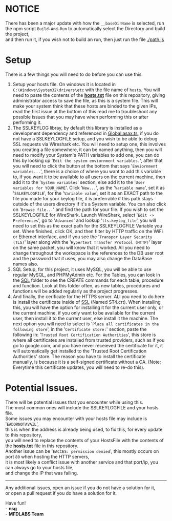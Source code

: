# NOTICE

There has been a major update with how the `__baseDirName` is selected, run the npm script `Build-And-Run` to automatically select the Directory and build the project,<br>
and then run it, if you wish not to build an run, then just run the file [./path.js](./path.js)

# Setup

There is a few things you will need to do before you can use this.

1. Setup your hosts file. On windows it is located in `C:\Windows\System32\drivers\etc` with the file name of `hosts`. You will need to paste the contents of the <b>[hosts.txt](./hosts.txt)</b> file on this repository, giving administrator access to save the file, as this is a system file. This will make your system think that these hosts are binded to the given IPs, read the first issue at the bottom of this read me to troubleshoot any possible issues that you may have when performing this or after performing it.
2. The SSLKEYLOG libray, by default this library is installed as a development dependency and referenced in [Global.asax.ts](./Assemblies/Global.asax.ts), if you do not have a SSLKEYLOGFILE setup, and you wish to be able to debug SSL requests via Wireshark etc. You will need to setup one, this involves you creating a file somewhere, it can be named anything, then you will need to modify your System's PATH variables to add one, you can do this by looking up '`Edit the system enviornment variables.`', after that you will need to click the button at the bottom that says '`Enviornment variables...`', there is a choice of where you want to add this variable to, if you want it to be available to all users on the current machine, then add it to the '`System variables`' section, else add it to the '`User variables for YOUR_NAME`'. Click '`New...`', as the '`Variable name`', set it as '`SSLKEYLOGFILE`', for the '`Variable value`', set it as an EXACT path to the file you made for your keylog file, it is preferrable if this path stays outside of the users directory if it's a System variable. You can also click on '`Browse file...`' and find the path for your file. If you wish to set the SSLKEYLOGFILE for WireShark. Launch WireShark, select '`Edit -> Preferences`', go to '`Advanced`' and lookup '`tls.keylog_file`', you will need to set this as the exact path for the SSLKEYLOGFILE Variable you set. When finished, click OK, and then filter by HTTP traffic on the WiFi or Ethernet interface, and if you see the '`Transpor Layer Security (TLS)`' layer along with the '`Hypertext Transfer Protocol (HTTP)`' layer on the same packet, you will know that it worked. All you need to change throughout the workspace is the references to the DB user root and the password that it uses, you may also change the DataBase names also.
3. SQL Setup, for this project, it uses MySQL, you will be able to use regular MySQL, and PHPMyAdmin etc. For the Tables, you can look in the [SQL](./SQL) folder to see the CREATE commands for each table, procedure and function. Look at this folder often, as new tables, procedures and functions will be added regularly as the project progresses.
4. And finally, the cerificate for the HTTPS server. ALl you need to do here is install the certificate inside of [SSL](./SSL) (Named ST4.crt). When installing this, you will have the option for installing it for the current user only, or the current machine, if you only want to be available for the current user, then install it to the current user, else install it the machine. The next option you will need to select is '`Place all certificates in the following store`', in the '`Certificate store:`' section, paste the following in: '`Trusted Root Certification Authorities`', this store is where all certificates are installed from trusted providers, such as if you go to google.com, and you have never receieved the certificate for it, it will automatically get installed to the 'Trusted Root Certification Authorities' store. The reason you have to install the certificate manually, is because it is a self-signed certificate without a CA. (Note: Everytime this certificate updates, you will need to re-do this).

# Potential Issues.

There will be potential issues that you encounter while using this.<br>
The most common ones will include the SSLKEYLOGFILE and your hosts file.<br>
Some issues you may encounter with your hosts file may include is '`EADDRNOTAVAIL`',<br>
this is when the address is already being used, to fix this, for every update to this repository,<br>
you will need to replace the contents of your HostsFile with the contents of the <b>[hosts.txt](./hosts.txt)</b> file in this repository.<br>
Another issue can be '`EACCES: permission denied`', this mostly occurs on port `80` when hosting the HTTP servers,<br>
it is most likely a conflict issue with another service and that port/ip, you can always go to your hosts file,<br>
and change the IP that was failing.

---

Any additional issues, open an issue if you do not have a solution for it,<br>
or open a pull request if you do have a solution for it.

Have fun! <br>
\- **nsg**<br>
\- **MFDLABS Team**
